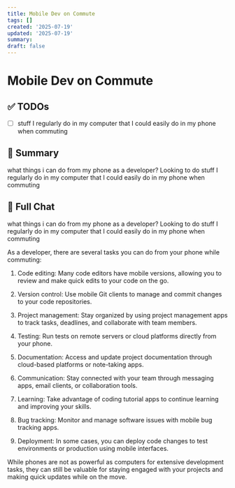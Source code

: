 ```yaml
---
title: Mobile Dev on Commute
tags: []
created: '2025-07-19'
updated: '2025-07-19'
summary:
draft: false
---
```


# Mobile Dev on Commute

## ✅ TODOs
- [ ] stuff I regularly do in my computer that I could easily do in my phone when commuting

## 📌 Summary
what things i can do from my phone as a developer? Looking to do stuff I regularly do in my computer that I could easily do in my phone when commuting

## 🧠 Full Chat


what things i can do from my phone as a developer? Looking to do stuff I regularly do in my computer that I could easily do in my phone when commuting

As a developer, there are several tasks you can do from your phone while commuting:

1. Code editing: Many code editors have mobile versions, allowing you to review and make quick edits to your code on the go.

2. Version control: Use mobile Git clients to manage and commit changes to your code repositories.

3. Project management: Stay organized by using project management apps to track tasks, deadlines, and collaborate with team members.

4. Testing: Run tests on remote servers or cloud platforms directly from your phone.

5. Documentation: Access and update project documentation through cloud-based platforms or note-taking apps.

6. Communication: Stay connected with your team through messaging apps, email clients, or collaboration tools.

7. Learning: Take advantage of coding tutorial apps to continue learning and improving your skills.

8. Bug tracking: Monitor and manage software issues with mobile bug tracking apps.

9. Deployment: In some cases, you can deploy code changes to test environments or production using mobile interfaces.

While phones are not as powerful as computers for extensive development tasks, they can still be valuable for staying engaged with your projects and making quick updates while on the move.